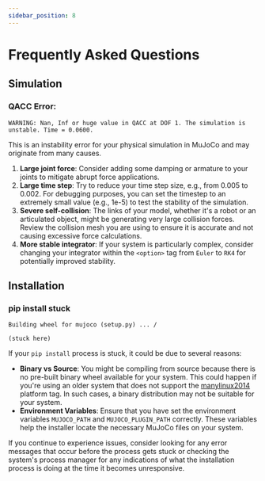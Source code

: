 ```yaml
---
sidebar_position: 8
---
```


# Frequently Asked Questions

## Simulation

### QACC Error:

```shell
WARNING: Nan, Inf or huge value in QACC at DOF 1. The simulation is unstable. Time = 0.0600.
```

This is an instability error for your physical simulation in MuJoCo and may originate from many causes.

1. **Large joint force**: Consider adding some damping or armature to your joints to mitigate abrupt force applications.
2. **Large time step**: Try to reduce your time step size, e.g., from 0.005 to 0.002. For debugging purposes, you can
   set the timestep to an extremely small value (e.g., 1e-5) to test the stability of the simulation.
3. **Severe self-collision**: The links of your model, whether it's a robot or an articulated object, might be
   generating very large collision forces. Review the collision mesh you are using to ensure it is accurate and not
   causing excessive force calculations.
4. **More stable integrator**: If your system is particularly complex, consider changing your integrator within
   the `<option>` tag from `Euler` to `RK4` for potentially improved stability.

## Installation

### pip install stuck

```shell
Building wheel for mujoco (setup.py) ... /

(stuck here)
```

If your `pip install` process is stuck, it could be due to several reasons:

- **Binary vs Source**: You might be compiling from source because there is no pre-built binary wheel available for your
  system. This could happen if you're using an older system that does not support
  the [manylinux2014](https://peps.python.org/pep-0599/) platform tag. In such cases, a binary distribution may not be
  suitable for your system.
- **Environment Variables**: Ensure that you have set the environment variables `MUJOCO_PATH` and `MUJOCO_PLUGIN_PATH`
  correctly. These variables help the installer locate the necessary MuJoCo files on your system.

If you continue to experience issues, consider looking for any error messages that occur before the process gets stuck
or checking the system's process manager for any indications of what the installation process is doing at the time it
becomes unresponsive.